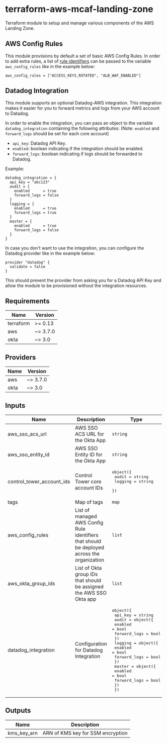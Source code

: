 # terraform-aws-mcaf-landing-zone
Terraform module to setup and manage various components of the AWS Landing Zone.

## AWS Config Rules

This module provisions by default a set of basic AWS Config Rules. In order to add extra rules, a list of [rule identifiers](https://docs.aws.amazon.com/config/latest/developerguide/managed-rules-by-aws-config.html) can be passed to the variable `aws_config_rules` like in the example below:

```hcl
aws_config_rules = ["ACCESS_KEYS_ROTATED", "ALB_WAF_ENABLED"]
```

## Datadog Integration

This module supports an optional Datadog-AWS integration. This integration makes it easier for you to forward metrics and logs from your AWS account to Datadog.

In order to enable the integration, you can pass an object to the variable `datadog_integration` containing the following attributes: (Note: `enabled` and `forward_logs` should be set for each core account)
- `api_key`: Datadog API Key.
- `enabled`: boolean indicating if the integration should be enabled.
- `forward_logs`: boolean indicating if logs should be forwarded to Datadog.

Example:
```hcl
datadog_integration = {
  api_key = "abc123"
  audit = {
    enabled      = true
    forward_logs = false
  }
  logging = {
    enabled      = true
    forward_logs = true
  }
  master = {
    enabled      = true
    forward_logs = false
  }
}
```

In case you don't want to use the integration, you can configure the Datadog provider like in the example below:

```hcl
provider "datadog" {
  validate = false
}
```

This should prevent the provider from asking you for a Datadog API Key and allow the module to be provisioned without the integration resources.

<!--- BEGIN_TF_DOCS --->
## Requirements

| Name | Version |
|------|---------|
| terraform | >= 0.13 |
| aws | ~> 3.7.0 |
| okta | ~> 3.0 |

## Providers

| Name | Version |
|------|---------|
| aws | ~> 3.7.0 |
| okta | ~> 3.0 |

## Inputs

| Name | Description | Type | Default | Required |
|------|-------------|------|---------|:--------:|
| aws\_sso\_acs\_url | AWS SSO ACS URL for the Okta App | `string` | n/a | yes |
| aws\_sso\_entity\_id | AWS SSO Entity ID for the Okta App | `string` | n/a | yes |
| control\_tower\_account\_ids | Control Tower core account IDs | <pre>object({<br>    audit   = string<br>    logging = string<br>  })</pre> | n/a | yes |
| tags | Map of tags | `map` | n/a | yes |
| aws\_config\_rules | List of managed AWS Config Rule identifiers that should be deployed across the organization | `list` | `[]` | no |
| aws\_okta\_group\_ids | List of Okta group IDs that should be assigned the AWS SSO Okta app | `list` | `[]` | no |
| datadog\_integration | Configuration for Datadog Integration | <pre>object({<br>    api_key = string<br>    audit = object({<br>      enabled      = bool<br>      forward_logs = bool<br>    })<br>    logging = object({<br>      enabled      = bool<br>      forward_logs = bool<br>    })<br>    master = object({<br>      enabled      = bool<br>      forward_logs = bool<br>    })<br>  })</pre> | <pre>{<br>  "api_key": null,<br>  "audit": {<br>    "enabled": false,<br>    "forward_logs": false<br>  },<br>  "logging": {<br>    "enabled": false,<br>    "forward_logs": false<br>  },<br>  "master": {<br>    "enabled": false,<br>    "forward_logs": false<br>  }<br>}</pre> | no |

## Outputs

| Name | Description |
|------|-------------|
| kms\_key\_arn | ARN of KMS key for SSM encryption |

<!--- END_TF_DOCS --->
